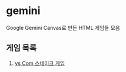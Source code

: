 # gemini
Google Gemini Canvas로 만든 HTML 게임들 모음

## 게임 목록

1. [vs Com 스네이크 게임](https://lisyoen.github.io/gemini/gemini/games/game1/canvas.html)

